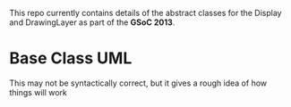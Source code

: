 This repo currently contains details of the abstract classes for the Display and DrawingLayer as part of the **GSoC 2013**.


Base Class UML
==============
This may not be syntactically correct, but it gives a rough idea of how things will work

